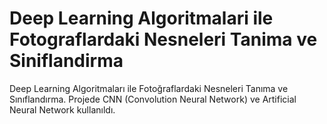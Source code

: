 # Deep Learning Algoritmalari ile Fotograflardaki Nesneleri Tanima ve Siniflandirma
 Deep Learning Algoritmaları ile Fotoğraflardaki Nesneleri Tanıma ve Sınıflandırma. Projede CNN (Convolution Neural Network) ve Artificial Neural Network  kullanıldı.
